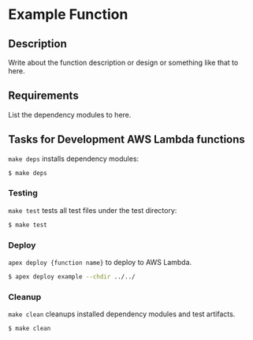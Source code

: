 Example Function
================================================================================


Description
--------------------------------------------------------------------------------

Write about the function description or design or something like that to here.


Requirements
--------------------------------------------------------------------------------

List the dependency modules to here.


Tasks for Development AWS Lambda functions
--------------------------------------------------------------------------------

`make deps` installs dependency modules:

```sh
$ make deps
```

### Testing

`make test` tests all test files under the test directory:

```sh
$ make test
```

### Deploy

`apex deploy {function name}` to deploy to AWS Lambda.

```sh
$ apex deploy example --chdir ../../
```

### Cleanup

`make clean` cleanups installed dependency modules and test artifacts.

```sh
$ make clean
```
